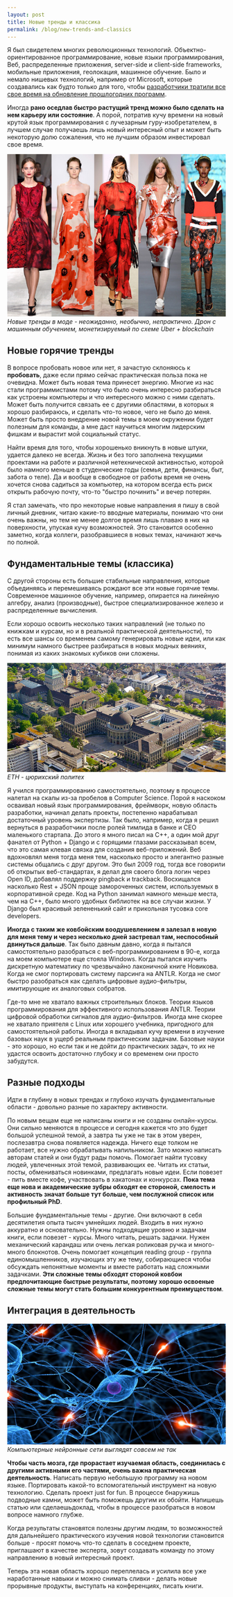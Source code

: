 ```yaml
---
layout: post
title: Новые тренды и классика
permalink: /blog/new-trends-and-classics
---
```

Я был свидетелем многих революционных технологий. Объектно-ориентированное программирование, новые языки программирования, Веб, распределенные приложения, server-side и client-side frameworks, мобильные приложения, геолокация, машинное обучение. Было и немало нишевых технологий, например от Microsoft, которые создавались как будто только для того, чтобы [разработчики тратили все свое время на обновление прошлогодних программ](https://www.joelonsoftware.com/2002/01/06/fire-and-motion/).

Иногда **рано оседлав быстро растущий тренд можно было сделать на нем карьеру или состояние**. А порой, потратив кучу времени на новый крутой язык программирования с лучезарным гуру-изобретателем, в лучшем случае получаешь лишь новый интересный опыт и может быть некоторую долю сожаления, что не лучшим образом инвестировал свое время.

![Новые тренды в моде - неожиданно, необычно, непрактично](/img/new_trends.jpg)
*Новые тренды в моде - неожиданно, необычно, непрактично. Дрон с машинным обучением, монетизируемый по схеме Uber + blockchain*
<!--more-->

## Новые горячие тренды

В вопросе пробовать новое или нет, я зачастую склоняюсь к **пробовать**, даже если прямо сейчас практическая польза пока не очевидна. Может быть новая тема принесет энергию. Многие из нас стали программистами потому что было очень интересно разбираться как устроены компьютеры и что интересного можно с ними сделать. Может быть получится связать ее с другими областями, в которых я хорошо разбираюсь, и сделать что-то новое, чего не было до меня. Может быть просто внедрение новой темы в моем окружении будет полезным для команды, а мне даст научиться многим лидерским фишкам и вырастит мой социальный статус.

Найти время для того, чтобы хорошенько вникнуть в новые штуки, удается далеко не всегда. Жизнь и без того заполнена текущими проектами на работе и различной нетехнической активностью, которой было намного меньше в студенческие годы (семья, дети, финансы, быт, забота о теле). Да и вообще в свободное от работы время не очень хочется снова садиться за компьютер, на котором всегда есть риск открыть рабочую почту, что-то "быстро починить" и вечер потерян.

Я стал замечать, что про некоторые новые направления я пишу в свой личный дневник, читаю какие-то вводные материалы, понимаю что они очень важны, но тем не менее долгое время лишь плаваю в них на поверхности, упуская кучу возможностей. Это становится особенно заметно, когда коллеги, разобравшиеся в новых темах, начинают жечь по полной.

## Фундаментальные темы (классика)

С другой стороны есть большие стабильные направления, которые объединяясь и перемешиваясь рождают все эти новые горячие темы. Современное машинное обучение, например, опирается на линейную алгебру, анализ (производные), быстрое специализированное железо и распределенные вычисления.

Если хорошо освоить несколько таких направлений (не только по книжкам и курсам, но и в реальной практической деятельности), то есть все шансы со временем самому генерировать новые идеи, или как минимум намного быстрее разбираться в новых модных веяниях, понимая из каких знакомых кубиков они сложены.

![ETH - цюрихский политех](/img/eth.jpeg)
*ETH - цюрихский политех*

Я учился программированию самостоятельно, поэтому в процессе налетал на скалы из-за пробелов в Computer Science. Порой я наскоком осваивал новый язык программирования, фреймворк, новую область разработки, начинал делать проекты, постепенно нарабатывал достаточный уровень экспертизы. Так было, например, когда я решил вернуться в разработчики после ролей тимлида в банке и CEO маленького стартапа. До этого я много писал на С++, а один мой друг фанател от Python + Django и с горящими глазами рассказывал всем, что это самая клевая связка для создания веб-приложений. Веб вдохновлял меня тогда меня тем, насколько просто и элегантно разные системы общались с друг другом. Это был 2009 год, тогда все говорили об открытых веб-стандартах, я делал для своего блога логин через Open ID, добавлял поддержку pingback и trackback. Восхищался насколько Rest + JSON проще замороченных систем, используемых в корпоративной среде. Код на Python занимал намного меньше места, чем на C++, было много удобных библиотек на все случаи жизни. У Django был красивый зелененький сайт и прикольная тусовка core developers.

**Иногда с таким же ковбойским воодушевлением я залезал в новую для меня тему и через несколько дней застревал там, неспособный двинуться дальше**. Так было давным давно, когда я пытался самостоятельно разобраться с веб-программированием в 90-е, когда на моем компьютере еще стояла Windows. Когда пытался изучить дискретную математику по чрезвычайно лаконичной книге Новикова. Когда не смог портировать систему парсинга на ANTLR. Когда не смог быстро разобраться как сделать цифровые аудио-фильтры, имитирующие их аналоговых собратов.

Где-то мне не хватало важных строительных блоков. Теории языков программирования для эффективного использования ANTLR. Теории цифровой обработки сигналов для аудио-фильтров. Иногда мне скорее не хватало приятеля с Linux или хорошего учебника, пригодного для самостоятельной работы. Иногда я вкладывал кучу времени в изучение базовых наук в ущерб реальным практическим задачам. Базовые науки - это хорошо, но если так и не дойти до практических задач, то их не удастся освоить достаточно глубоку и со временем они просто забудутся.

## Разные подходы

Идти в глубину в новых трендах и глубоко изучать фундаментальные области - довольно разные по характеру активности.

По новым вещам еще не написаны книги и не созданы онлайн-курсы. Они сильно меняются в процессе и сегодня кажется что это будет большой успешной темой, а завтра ты уже не так в этом уверен, послезавтра снова появляется надежда. Ничего еще толком не работает, все нужно обрабатывать напильником. Зато можно написать авторам статей и они будут рады помочь. Помогает найти тусовку людей, увлеченных этой темой, развивающих ее. Читать их статьи, посты, обмениваться новинками, предлагать новые идеи. Если повезет - пить вместе кофе, участвовать в хакатонах и конкурсах. **Пока тема еще нова и академические зубры обходят ее стороной, смелость и активность значат больше тут больше, чем послужной список или профильный PhD**.

Большие фундаментальные темы - другие. Они включают в себя десятилетия опыта тысяч умнейших людей. Входить в них нужно аккуратно и основательно. Нужны подходящие уровню и задачам книги, если повезет - курсы. Много читать, решать задачки. Нужен механический карандаш или очень легкая роликовая ручка и много-много блокнотов. Очень помогает концепция reading group - группа единомышленников, изучающих эту же тему, собирающиеся чтобы обсуждать непонятные моменты и вместе работать над сложными задачками. **Эти сложные темы обходят стороной ковбои предпочитающие быстрые результаты, поэтому хорошо освоеные сложные темы могут стать большим конкурентным преимуществом**.

## Интеграция в деятельность

![Компьютерные нейронные сети выглядят совсем не так](/img/neural-net-head.jpg)
*Компьютерные нейронные сети выглядят совсем не так*

**Чтобы часть мозга, где прорастает изучаемая область, соединилась с другими активными его частями, очень важна практическая деятельность**. Написать первую небольшую программу на новом языке. Портировать какой-то вспомогательный инструмент на новую технологию. Сделать проект just for fun. В процессе бнаружишь подводные камни, может быть поможешь другим их обойти. Напишешь статью или сделаешьдоклад, чтобы в процессе разобраться в новом вопросе намного глубже.

Когда результаты становятся полезны другим людям, то возможностей для дальнейшего практического изучения новой технологии становится больше - просят помочь что-то сделать в соседнем проекте, приглашают в качестве эксперта, зовут создавать команду по этому направлению в новый интересный проект.

Теперь эта новая область хорошо переплелась и усилила все уже наработанные навыки и можно снимать сливки - делать новые прорывные продукты, выступать на конференциях, писать книги.
